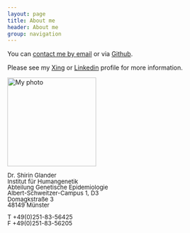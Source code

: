 ```yaml
---
layout: page
title: About me
header: About me
group: navigation
---
```


You can [contact me by email](mailto:s_glan02@wwu.de) or via [Github](http://github.com/ShirinG).

Please see my [Xing](http://www.xing.com/profile/Shirin_Glander) or [Linkedin](http://de.linkedin.com/in/shirin-glander-01120881) profile for more information.

<img src="{{ site.url }}/assets/images/Bewerbungsfoto.jpg" alt="My photo" width="200">

<p style="line-height:1">
    <span style="font-size:10pt">Dr. Shirin Glander</span><br />
    <span style="font-size:10pt">Institut für Humangenetik</span><br />
    <span style="font-size:10pt">Abteilung Genetische Epidemiologie</span><br />
    <span style="font-size:10pt">Albert-Schweitzer-Campus 1, D3</span><br />
    <span style="font-size:10pt">Domagkstraße 3</span><br />
    <span style="font-size:10pt">48149 Münster</span><br /><br />
    <span style="font-size:10pt">T +49(0)251-83-56425</span><br />
    <span style="font-size:10pt">F +49(0)251-83-56205</span>
</p>
